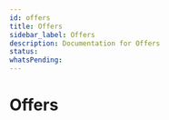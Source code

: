 ```yaml
---
id: offers
title: Offers
sidebar_label: Offers
description: Documentation for Offers
status: 
whatsPending: 
---
```


# Offers

